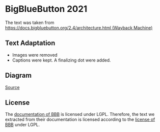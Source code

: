 # BigBlueButton 2021

The text was taken from [https://docs.bigbluebutton.org/2.4/architecture.html (Wayback Machine)](http://web.archive.org/web/20230315102607/https://docs.bigbluebutton.org/2.4/architecture.html)


## Text Adaptation

* Images were removed
* Captions were kept. A finalizing dot were added.

## Diagram

[Source](http://web.archive.org/web/20230315102607/https://docs.bigbluebutton.org/2.4/architecture.html)

## License
The [documentation of BBB](https://docs.bigbluebutton.org/2.4/architecture.html) is licensed under LGPL.
Therefore, the text we extracted from their documentation is licensed according to the [license of BBB](https://bigbluebutton.org/open-source-project/open-source-license/) under LGPL.
